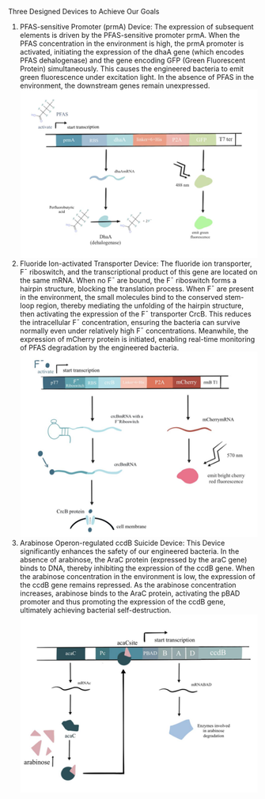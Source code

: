 Three Designed Devices to Achieve Our Goals

1. PFAS-sensitive Promoter (prmA) Device: The expression of subsequent elements is driven by the PFAS-sensitive promoter prmA. When the PFAS concentration in the environment is high, the prmA promoter is activated, initiating the expression of the dhaA gene (which encodes PFAS dehalogenase) and the gene encoding GFP (Green Fluorescent Protein) simultaneously. This causes the engineered bacteria to emit green fluorescence under excitation light. In the absence of PFAS in the environment, the downstream genes remain unexpressed.
![1](/assets/image/project/design1.png)
2. Fluoride Ion-activated Transporter Device: The fluoride ion transporter, F¯ riboswitch, and the transcriptional product of this gene are located on the same mRNA. When no F¯ are bound, the F¯ riboswitch forms a hairpin structure, blocking the translation process. When F¯ are present in the environment, the small molecules bind to the conserved stem-loop region, thereby mediating the unfolding of the hairpin structure, then activating the expression of the  F¯ transporter CrcB. This reduces the intracellular F¯ concentration, ensuring the bacteria can survive normally even under relatively high F¯ concentrations. Meanwhile, the expression of mCherry protein is initiated, enabling real-time monitoring of PFAS degradation by the engineered bacteria.
![2](/assets/image/project/design2.png)
3. Arabinose Operon-regulated ccdB Suicide Device: This Device significantly enhances the safety of our engineered bacteria. In the absence of arabinose, the AraC protein (expressed by the araC gene) binds to DNA, thereby inhibiting the expression of the ccdB gene. When the arabinose concentration in the environment is low, the expression of the ccdB gene remains repressed. As the arabinose concentration increases, arabinose binds to the AraC protein, activating the pBAD promoter and thus promoting the expression of the ccdB gene, ultimately achieving bacterial self-destruction.
![3](/assets/image/project/design3.png)